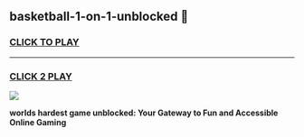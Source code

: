 
## basketball-1-on-1-unblocked 👋
<h3>
<a href="https://premium.freeplayer.one?title=basketball-1-on-1-unblocked&ref=14F">CLICK TO PLAY</a></h3>
<hr>

<h3>
<a href="https://premium.freeplayer.one?title=basketball-1-on-1-unblocked&ref=14F">CLICK 2 PLAY</a>
  
</h3>

<a href="https://premium.freeplayer.one?title=basketball-1-on-1-unblocked&ref=12F/"><img src="https://clearcache.store/games.png"></a>


**worlds hardest game unblocked: Your Gateway to Fun and Accessible Online Gaming**
